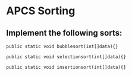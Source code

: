 # APCS Sorting

## Implement the following sorts:
    
    public static void bubblesort(int[]data){}

    public static void selectionsort(int[]data){}

    public static void insertionsort(int[]data){}

  
